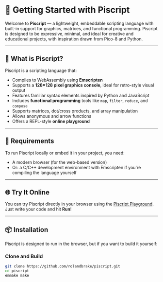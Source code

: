 # 📘 Getting Started with Piscript

Welcome to **Piscript** — a lightweight, embeddable scripting language with built-in support for graphics, matrices, and functional programming. Piscript is designed to be expressive, minimal, and ideal for creative and educational projects, with inspiration drawn from Pico-8 and Python.

---

## 🚀 What is Piscript?

Piscript is a scripting language that:

- Compiles to WebAssembly using **Emscripten**
- Supports a **128×128 pixel graphics console**, ideal for retro-style visual output
- Features familiar syntax elements inspired by Python and JavaScript
- Includes **functional programming** tools like `map`, `filter`, `reduce`, and `compose`
- Supports matrices, dot/cross products, and array manipulation
- Allows anonymous and arrow functions
- Offers a REPL-style **online playground**

---

## 🔧 Requirements

To run Piscript locally or embed it in your project, you need:

- A modern browser (for the web-based version)
- Or: a C/C++ development environment with Emscripten if you're compiling the language yourself

---

## 🌐 Try It Online

You can try Piscript directly in your browser using the [Piscript Playground](https://piscript.netlify.app/playground). Just write your code and hit **Run**!

---

## 📦 Installation

Piscript is designed to run in the browser, but if you want to build it yourself:

### Clone and Build

```bash
git clone https://github.com/rolandbrake/piscript.git
cd piscript
emmake make
